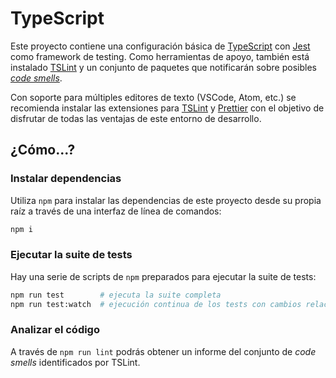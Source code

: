# TypeScript

Este proyecto contiene una configuración básica de [TypeScript](https://www.typescriptlang.org/) con [Jest](https://jestjs.io/) como framework de testing. Como herramientas de apoyo, también está instalado [TSLint](https://palantir.github.io/tslint/) y un conjunto de paquetes que notificarán sobre posibles [_code smells_](https://en.wikipedia.org/wiki/Code_smell).

Con soporte para múltiples editores de texto (VSCode, Atom, etc.) se recomienda instalar las extensiones para [TSLint](https://palantir.github.io/tslint/usage/third-party-tools/) y [Prettier](https://prettier.io/docs/en/editors.html) con el objetivo de disfrutar de todas las ventajas de este entorno de desarrollo.

## ¿Cómo...?

### Instalar dependencias

Utiliza `npm` para instalar las dependencias de este proyecto desde su propia raíz a través de una interfaz de línea de comandos:

```sh
npm i
```

### Ejecutar la suite de tests

Hay una serie de scripts de `npm` preparados para ejecutar la suite de tests:

```sh
npm run test        # ejecuta la suite completa
npm run test:watch  # ejecución continua de los tests con cambios relacionados
```

### Analizar el código

A través de `npm run lint` podrás obtener un informe del conjunto de _code smells_ identificados por TSLint.
